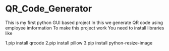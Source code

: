 # QR_Code_Generator
This is my first python GUI based project
In this we generate QR code using employee imformation
To make this project work You need to install libraries like


  1.pip install qrcode
  2.pip install pillow
  3.pip install python-resize-image
